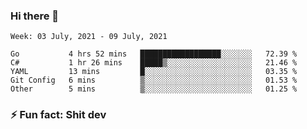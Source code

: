 ### Hi there 👋
<!--START_SECTION:waka-->
```text
Week: 03 July, 2021 - 09 July, 2021

Go           4 hrs 52 mins   ██████████████████░░░░░░░   72.39 % 
C#           1 hr 26 mins    █████▒░░░░░░░░░░░░░░░░░░░   21.46 % 
YAML         13 mins         █░░░░░░░░░░░░░░░░░░░░░░░░   03.35 % 
Git Config   6 mins          ▒░░░░░░░░░░░░░░░░░░░░░░░░   01.53 % 
Other        5 mins          ▒░░░░░░░░░░░░░░░░░░░░░░░░   01.25 % 
```
<!--END_SECTION:waka-->
<!--
**TG4LAaron/TG4LAaron** is a ✨ _special_ ✨ repository because its `README.md` (this file) appears on your GitHub profile.

Here are some ideas to get you started:

- 🔭 I’m currently working on ...
- 🌱 I’m currently learning ...
- 👯 I’m looking to collaborate on ...
- 🤔 I’m looking for help with ...
- 💬 Ask me about ...
- 📫 How to reach me: ...
- 😄 Pronouns: ...
- ⚡ Fun fact: ...
-->
### ⚡ Fun fact: Shit dev
